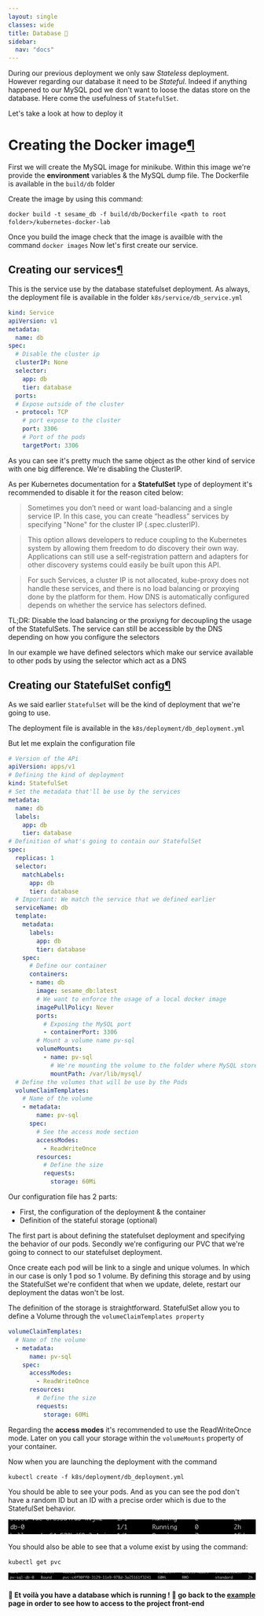```yaml
---
layout: single
classes: wide
title: Database 💾
sidebar:
  nav: "docs"
---
```


During our previous deployment we only saw *Stateless* deployment. However regarding our database it need to be *Stateful*. Indeed if anything happened to our MySQL pod we don't want to loose the datas store on the database.
Here come the usefulness of ```StatefulSet```.

Let's take a look at how to deploy it

# Creating the Docker image[¶](#creating-the-docker-image)

First we will create the MySQL image for minikube. Within this image we're provide the **environment** variables & the MySQL dump file. The Dockerfile is available in the ```build/db``` folder

Create the image by using this command: 

```shell
docker build -t sesame_db -f build/db/Dockerfile <path to root folder>/kubernetes-docker-lab
```

Once you build the image check that the image is availble with the command ```docker images```
Now let's first create our service.

## Creating our services[¶](#creating-our-services)

This is the service use by the database statefulset deployment. As always, the deployment file is available in the folder ```k8s/service/db_service.yml```

```yaml
kind: Service
apiVersion: v1
metadata:
  name: db
spec:
  # Disable the cluster ip
  clusterIP: None
  selector:
    app: db
    tier: database
  ports:
  # Expose outside of the cluster
  - protocol: TCP
    # port expose to the cluster
    port: 3306
    # Port of the pods
    targetPort: 3306
```

As you can see it's pretty much the same object as the other kind of service with one big difference. We're disabling the ClusterIP. 

As per Kubernetes documentation for a **StatefulSet** type of deployment it's recommended to disable it for the reason cited below:

> Sometimes you don’t need or want load-balancing and a single service IP. In this case, you can create “headless” services by specifying "None" for the cluster IP (.spec.clusterIP).

> This option allows developers to reduce coupling to the Kubernetes system by allowing them freedom to do discovery their own way. Applications can still use a self-registration pattern and adapters for other discovery systems could easily be built upon this API.

> For such Services, a cluster IP is not allocated, kube-proxy does not handle these services, and there is no load balancing or proxying done by the platform for them. How DNS is automatically configured depends on whether the service has selectors defined.

TL;DR: Disable the load balancing or the proxiyng for decoupling the usage of the StatefulSets. The service can still be accessible by the DNS depending on how you configure the selectors

In our example we have defined selectors which make our service available to other pods by using the selector which act as a DNS

## Creating our StatefulSet config[¶](#creating-our-statefulset-config)

As we said earlier ```StatefulSet``` will be the kind of deployment that we're going to use.

The deployment file is available in the ```k8s/deployment/db_deployment.yml```

But let me explain the configuration file

```yaml
# Version of the APi
apiVersion: apps/v1
# Defining the kind of deployment
kind: StatefulSet
# Set the metadata that'll be use by the services
metadata:
  name: db
  labels:
    app: db
    tier: database
# Definition of what's going to contain our StatefulSet
spec:
  replicas: 1
  selector:
    matchLabels:
      app: db
      tier: database
  # Important: We match the service that we defined earlier
  serviceName: db
  template:
    metadata:
      labels:
        app: db
        tier: database
    spec:
      # Define our container
      containers:
      - name: db
        image: sesame_db:latest
        # We want to enforce the usage of a local docker image
        imagePullPolicy: Never
        ports:
          # Exposing the MySQL port
          - containerPort: 3306
        # Mount a volume name pv-sql
        volumeMounts:
          - name: pv-sql
            # We're mounting the volume to the folder where MySQL store the datas
            mountPath: /var/lib/mysql/
  # Define the volumes that will be use by the Pods
  volumeClaimTemplates:
    # Name of the volume
    - metadata: 
        name: pv-sql
      spec:
        # See the access mode section
        accessModes:
          - ReadWriteOnce
        resources:
          # Define the size
          requests:
            storage: 60Mi
```

Our configuration file has 2 parts:

* First, the configuration of the deployment & the container
* Definition of the stateful storage (optional)

The first part is about defining the statefulset deployment and specifying the behavior of our pods. Secondly we're configuring our PVC that we're going to connect to our statefulset deployment.

Once create each pod will be link to a single and unique volumes. In which in our case is only 1 pod so 1 volume.
By defining this storage and by using the StatefulSet we're confident that when we update, delete, restart our deployment the datas won't be lost.

The definition of the storage is straightforward. StatefulSet allow you to define a Volume through the ```volumeClaimTemplates property```

```yaml
volumeClaimTemplates:
  # Name of the volume
  - metadata: 
      name: pv-sql
    spec:
      accessModes:
        - ReadWriteOnce
      resources:
        # Define the size
        requests:
          storage: 60Mi
```

Regarding the **access modes** it's recommended to use the ReadWriteOnce mode.
Later on you call your storage within the ```volumeMounts``` property of your container.

Now when you are launching the deployment with the command

```shell
kubectl create -f k8s/deployment/db_deployment.yml
```

You should be able to see your pods. And as you can see the pod don't have a random ID but an ID with a precise order which is due to the StatefulSet behavior.

![db](../../img/db_pod.png)

You should also be able to see that a volume exist by using the command:

```shell
kubectl get pvc
```

![pvc](../../img/db_pvc.png)

#### 🎉 Et voilà you have a database which is running ! 🎉 go back to the [example](example.md) page in order to see how to access to the project front-end
